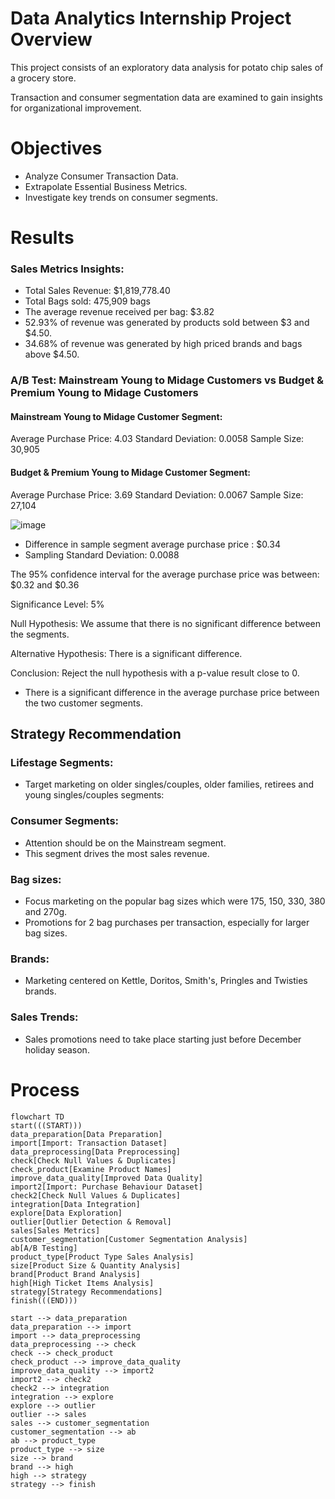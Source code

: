 # Data Analytics Internship Project Overview
This project consists of an exploratory data analysis for potato chip sales of a grocery store.

Transaction and consumer segmentation data are examined to gain insights for organizational improvement.

# Objectives
- Analyze Consumer Transaction Data.
- Extrapolate Essential Business Metrics.
- Investigate key trends on consumer segments. 

# Results
### Sales Metrics Insights:
- Total Sales Revenue: $1,819,778.40
- Total Bags sold: 475,909 bags
- The average revenue received per bag: $3.82
- 52.93% of revenue was generated by products sold between $3 and $4.50.
- 34.68% of revenue was generated by high priced brands and bags above $4.50.

### A/B Test: Mainstream Young to Midage Customers vs Budget & Premium Young to Midage Customers
#### Mainstream Young to Midage Customer Segment:
Average Purchase Price: 4.03
Standard Deviation: 0.0058
Sample Size: 30,905

#### Budget & Premium Young to Midage Customer Segment:
Average Purchase Price: 3.69
Standard Deviation: 0.0067
Sample Size: 27,104

![image](https://github.com/frantzalexander/Internship-Quantium/assets/128331579/c9b8c397-f66d-45e4-b6b4-0b7a6982d535)

- Difference in sample segment average purchase price : $0.34
- Sampling Standard Deviation: 0.0088

The 95% confidence interval for the average purchase price was between: $0.32 and $0.36

Significance Level: 5%


Null Hypothesis: We assume that there is no significant difference between the segments. 


Alternative Hypothesis: There is a significant difference. 


Conclusion: Reject the null hypothesis with a p-value result close to 0.  


- There is a significant difference in the average purchase price between the two customer segments. 

## Strategy Recommendation
### Lifestage Segments:

- Target marketing on older singles/couples, older families, retirees and young singles/couples segments:

### Consumer Segments:
- Attention should be on the Mainstream segment. 
- This segment drives the most sales revenue.

### Bag sizes:
- Focus marketing on the popular bag sizes which were 175, 150, 330, 380 and 270g.
- Promotions for 2 bag purchases per transaction, especially for larger bag sizes.

### Brands:
- Marketing centered on Kettle, Doritos, Smith's, Pringles and Twisties brands.

### Sales Trends:
- Sales promotions need to take place starting just before December holiday season. 


# Process
```mermaid
flowchart TD
start(((START)))
data_preparation[Data Preparation]
import[Import: Transaction Dataset]
data_preprocessing[Data Preprocessing]
check[Check Null Values & Duplicates]
check_product[Examine Product Names]
improve_data_quality[Improved Data Quality]
import2[Import: Purchase Behaviour Dataset]
check2[Check Null Values & Duplicates]
integration[Data Integration]
explore[Data Exploration]
outlier[Outlier Detection & Removal]
sales[Sales Metrics]
customer_segmentation[Customer Segmentation Analysis]
ab[A/B Testing]
product_type[Product Type Sales Analysis]
size[Product Size & Quantity Analysis]
brand[Product Brand Analysis]
high[High Ticket Items Analysis]
strategy[Strategy Recommendations]
finish(((END)))

start --> data_preparation
data_preparation --> import
import --> data_preprocessing
data_preprocessing --> check
check --> check_product
check_product --> improve_data_quality
improve_data_quality --> import2
import2 --> check2
check2 --> integration
integration --> explore
explore --> outlier
outlier --> sales
sales --> customer_segmentation
customer_segmentation --> ab
ab --> product_type
product_type --> size
size --> brand
brand --> high
high --> strategy
strategy --> finish


